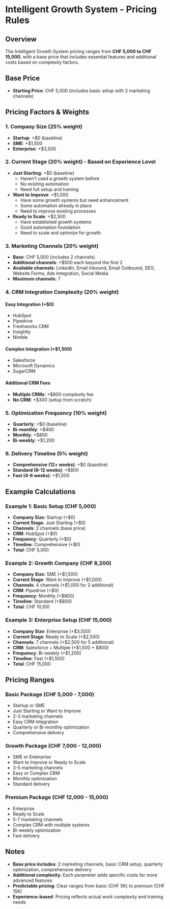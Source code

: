 # Intelligent Growth System - Pricing Rules

## Overview
The Intelligent Growth System pricing ranges from **CHF 5,000 to CHF 15,000**, with a base price that includes essential features and additional costs based on complexity factors.

## Base Price
- **Starting Price**: CHF 5,000 (includes basic setup with 2 marketing channels)

## Pricing Factors & Weights

### 1. Company Size (25% weight)
- **Startup**: +$0 (baseline)
- **SME**: +$1,500
- **Enterprise**: +$3,500

### 2. Current Stage (20% weight) - Based on Experience Level
- **Just Starting**: +$0 (baseline)
  - Haven't used a growth system before
  - No existing automation
  - Need full setup and training
- **Want to Improve**: +$1,000
  - Have some growth systems but need enhancement
  - Some automation already in place
  - Need to improve existing processes
- **Ready to Scale**: +$2,500
  - Have established growth systems
  - Good automation foundation
  - Need to scale and optimize for growth

### 3. Marketing Channels (20% weight)
- **Base**: CHF 5,000 (includes 2 channels)
- **Additional channels**: +$500 each beyond the first 2
- **Available channels**: LinkedIn, Email Inbound, Email Outbound, SEO, Website Forms, Ads Integration, Social Media
- **Maximum channels**: 7

### 4. CRM Integration Complexity (20% weight)

#### Easy Integration (+$0)
- HubSpot
- Pipedrive
- Freshworks CRM
- Insightly
- Nimble

#### Complex Integration (+$1,500)
- Salesforce
- Microsoft Dynamics
- SugarCRM

#### Additional CRM Fees
- **Multiple CRMs**: +$800 complexity fee
- **No CRM**: +$300 (setup from scratch)

### 5. Optimization Frequency (10% weight)
- **Quarterly**: +$0 (baseline)
- **Bi-monthly**: +$400
- **Monthly**: +$800
- **Bi-weekly**: +$1,200

### 6. Delivery Timeline (5% weight)
- **Comprehensive (12+ weeks)**: +$0 (baseline)
- **Standard (8-12 weeks)**: +$800
- **Fast (4-6 weeks)**: +$1,500

## Example Calculations

### Example 1: Basic Setup (CHF 5,000)
- **Company Size**: Startup (+$0)
- **Current Stage**: Just Starting (+$0)
- **Channels**: 2 channels (base price)
- **CRM**: HubSpot (+$0)
- **Frequency**: Quarterly (+$0)
- **Timeline**: Comprehensive (+$0)
- **Total**: CHF 5,000

### Example 2: Growth Company (CHF 8,200)
- **Company Size**: SME (+$1,500)
- **Current Stage**: Want to Improve (+$1,000)
- **Channels**: 4 channels (+$1,000 for 2 additional)
- **CRM**: Pipedrive (+$0)
- **Frequency**: Monthly (+$800)
- **Timeline**: Standard (+$800)
- **Total**: CHF 10,100

### Example 3: Enterprise Setup (CHF 15,000)
- **Company Size**: Enterprise (+$3,500)
- **Current Stage**: Ready to Scale (+$2,500)
- **Channels**: 7 channels (+$2,500 for 5 additional)
- **CRM**: Salesforce + Multiple (+$1,500 + $800)
- **Frequency**: Bi-weekly (+$1,200)
- **Timeline**: Fast (+$1,500)
- **Total**: CHF 15,000

## Pricing Ranges

### **Basic Package (CHF 5,000 - 7,000)**
- Startup or SME
- Just Starting or Want to Improve
- 2-3 marketing channels
- Easy CRM integration
- Quarterly or Bi-monthly optimization
- Comprehensive delivery

### **Growth Package (CHF 7,000 - 12,000)**
- SME or Enterprise
- Want to Improve or Ready to Scale
- 3-5 marketing channels
- Easy or Complex CRM
- Monthly optimization
- Standard delivery

### **Premium Package (CHF 12,000 - 15,000)**
- Enterprise
- Ready to Scale
- 5-7 marketing channels
- Complex CRM with multiple systems
- Bi-weekly optimization
- Fast delivery

## Notes
- **Base price includes**: 2 marketing channels, basic CRM setup, quarterly optimization, comprehensive delivery
- **Additional complexity**: Each parameter adds specific costs for more advanced features
- **Predictable pricing**: Clear ranges from basic (CHF 5K) to premium (CHF 15K)
- **Experience-based**: Pricing reflects actual work complexity and training needs
